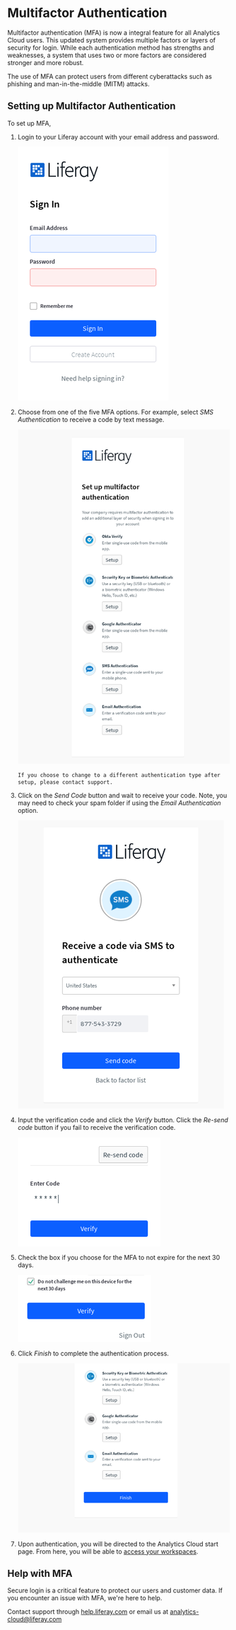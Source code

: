 # Multifactor Authentication

Multifactor authentication (MFA) is now a integral feature for all Analytics Cloud users. This updated system provides multiple factors or layers of security for login. While each authentication method has strengths and weaknesses, a system that uses two or more factors are considered stronger and more robust.

The use of MFA can protect users from different cyberattacks such as phishing and man-in-the-middle (MITM) attacks.

## Setting up Multifactor Authentication

To set up MFA,

1. Login to your Liferay account with your email address and password.

    ![Login to Liferay with your user account.](./multifactor-authentication/images/01.png)

1. Choose from one of the five MFA options. For example, select *SMS Authentication* to receive a code by text message. 

    ![asdf](./multifactor-authentication/images/02.png)

    ```Note::
    If you choose to change to a different authentication type after setup, please contact support.
    ```

1. Click on the *Send Code* button and wait to receive your code. Note, you may need to check your spam folder if using the *Email Authentication* option.

    ![Select a authentication option and click send code.](./multifactor-authentication/images/03.png)

1. Input the verification code and click the *Verify* button. Click the *Re-send code* button if you fail to receive the verification code.

    ![Input and verify received code.](./multifactor-authentication/images/04.png)

1. Check the box if you choose for the MFA to not expire for the next 30 days.

    ![Check the box if you want the MFA to not expire for 30 days.](./multifactor-authentication/images/06.png)

1. Click *Finish* to complete the authentication process.

    ![Click the Finish button to finish the process.](./multifactor-authentication/images/05.png)

1. Upon authentication, you will be directed to the Analytics Cloud start page. From here, you will be able to [access your workspaces](./accessing-your-workspace.md).

## Help with MFA

Secure login is a critical feature to protect our users and customer data. If you encounter an issue with MFA, we're here to help. 

Contact support through [help.liferay.com](https://help.liferay.com/) or email us at [analytics-cloud@liferay.com](mailto:analytics-cloud%40liferay.com)